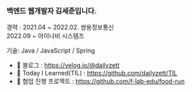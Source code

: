 ### 백엔드 웹개발자 김세준입니다.

경력 : 
2021.04 ~ 2022.02. 쌍용정보통신  
2022.09 ~ 아이나비 시스템즈

기술: Java / JavaScript / Spring

- 🌱 블로그 : https://velog.io/@dailyzett
- 🌱 Today I Learned(TIL) : https://github.com/dailyzett/TIL
- 🌱 협업 진행 프로젝트 : https://github.com/f-lab-edu/food-run

 
